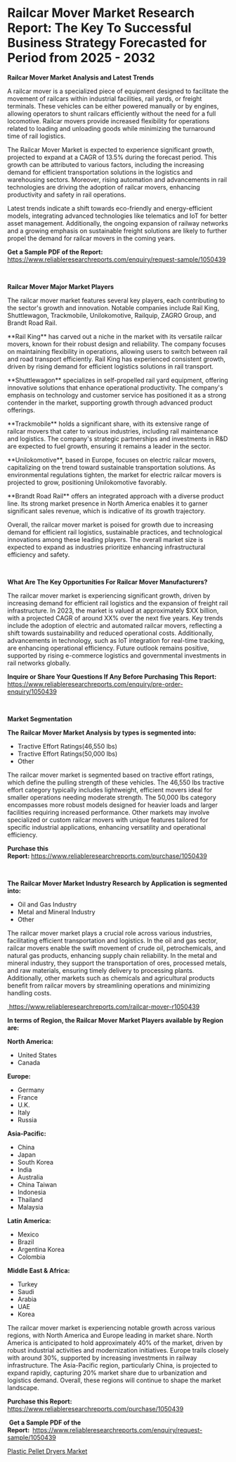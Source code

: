 <p><h1>Railcar Mover Market Research Report: The Key To Successful Business Strategy Forecasted for Period from 2025 - 2032</h1></p><p><strong>Railcar Mover Market Analysis and Latest Trends</strong></p>
<p><p>A railcar mover is a specialized piece of equipment designed to facilitate the movement of railcars within industrial facilities, rail yards, or freight terminals. These vehicles can be either powered manually or by engines, allowing operators to shunt railcars efficiently without the need for a full locomotive. Railcar movers provide increased flexibility for operations related to loading and unloading goods while minimizing the turnaround time of rail logistics.</p><p>The Railcar Mover Market is expected to experience significant growth, projected to expand at a CAGR of 13.5% during the forecast period. This growth can be attributed to various factors, including the increasing demand for efficient transportation solutions in the logistics and warehousing sectors. Moreover, rising automation and advancements in rail technologies are driving the adoption of railcar movers, enhancing productivity and safety in rail operations.</p><p>Latest trends indicate a shift towards eco-friendly and energy-efficient models, integrating advanced technologies like telematics and IoT for better asset management. Additionally, the ongoing expansion of railway networks and a growing emphasis on sustainable freight solutions are likely to further propel the demand for railcar movers in the coming years.</p></p>
<p><strong>Get a Sample PDF of the Report:&nbsp;</strong> <a href="https://www.reliableresearchreports.com/enquiry/request-sample/1050439?utm_campaign=2119&utm_medium=2&utm_source=Github&utm_content=ia&utm_term=21022025&utm_id=railcar-mover">https://www.reliableresearchreports.com/enquiry/request-sample/1050439</a></p>
<p>&nbsp;</p>
<p><strong>Railcar Mover Major Market Players</strong></p>
<p><p>The railcar mover market features several key players, each contributing to the sector's growth and innovation. Notable companies include Rail King, Shuttlewagon, Trackmobile, Unilokomotive, Railquip, ZAGRO Group, and Brandt Road Rail.</p><p>**Rail King** has carved out a niche in the market with its versatile railcar movers, known for their robust design and reliability. The company focuses on maintaining flexibility in operations, allowing users to switch between rail and road transport efficiently. Rail King has experienced consistent growth, driven by rising demand for efficient logistics solutions in rail transport.</p><p>**Shuttlewagon** specializes in self-propelled rail yard equipment, offering innovative solutions that enhance operational productivity. The company's emphasis on technology and customer service has positioned it as a strong contender in the market, supporting growth through advanced product offerings.</p><p>**Trackmobile** holds a significant share, with its extensive range of railcar movers that cater to various industries, including rail maintenance and logistics. The company's strategic partnerships and investments in R&D are expected to fuel growth, ensuring it remains a leader in the sector.</p><p>**Unilokomotive**, based in Europe, focuses on electric railcar movers, capitalizing on the trend toward sustainable transportation solutions. As environmental regulations tighten, the market for electric railcar movers is projected to grow, positioning Unilokomotive favorably.</p><p>**Brandt Road Rail** offers an integrated approach with a diverse product line. Its strong market presence in North America enables it to garner significant sales revenue, which is indicative of its growth trajectory.</p><p>Overall, the railcar mover market is poised for growth due to increasing demand for efficient rail logistics, sustainable practices, and technological innovations among these leading players. The overall market size is expected to expand as industries prioritize enhancing infrastructural efficiency and safety.</p></p>
<p>&nbsp;</p>
<p><strong>What Are The Key Opportunities For Railcar Mover Manufacturers?</strong></p>
<p><p>The railcar mover market is experiencing significant growth, driven by increasing demand for efficient rail logistics and the expansion of freight rail infrastructure. In 2023, the market is valued at approximately $XX billion, with a projected CAGR of around XX% over the next five years. Key trends include the adoption of electric and automated railcar movers, reflecting a shift towards sustainability and reduced operational costs. Additionally, advancements in technology, such as IoT integration for real-time tracking, are enhancing operational efficiency. Future outlook remains positive, supported by rising e-commerce logistics and governmental investments in rail networks globally.</p></p>
<p><strong>Inquire or Share Your Questions If Any Before Purchasing This Report:</strong> <a href="https://www.reliableresearchreports.com/enquiry/pre-order-enquiry/1050439?utm_campaign=2119&utm_medium=2&utm_source=Github&utm_content=ia&utm_term=21022025&utm_id=railcar-mover">https://www.reliableresearchreports.com/enquiry/pre-order-enquiry/1050439</a></p>
<p>&nbsp;</p>
<p><strong>Market Segmentation</strong></p>
<p><strong>The Railcar Mover Market Analysis by types is segmented into:</strong></p>
<p><ul><li>Tractive Effort Ratings(46,550 lbs)</li><li>Tractive Effort Ratings(50,000 lbs)</li><li>Other</li></ul></p>
<p><p>The railcar mover market is segmented based on tractive effort ratings, which define the pulling strength of these vehicles. The 46,550 lbs tractive effort category typically includes lightweight, efficient movers ideal for smaller operations needing moderate strength. The 50,000 lbs category encompasses more robust models designed for heavier loads and larger facilities requiring increased performance. Other markets may involve specialized or custom railcar movers with unique features tailored for specific industrial applications, enhancing versatility and operational efficiency.</p></p>
<p><strong>Purchase this Report:&nbsp;</strong><a href="https://www.reliableresearchreports.com/purchase/1050439?utm_campaign=2119&utm_medium=2&utm_source=Github&utm_content=ia&utm_term=21022025&utm_id=railcar-mover">https://www.reliableresearchreports.com/purchase/1050439</a></p>
<p>&nbsp;</p>
<p><strong>The Railcar Mover Market Industry Research by Application is segmented into:</strong></p>
<p><ul><li>Oil and Gas Industry</li><li>Metal and Mineral Industry</li><li>Other</li></ul></p>
<p><p>The railcar mover market plays a crucial role across various industries, facilitating efficient transportation and logistics. In the oil and gas sector, railcar movers enable the swift movement of crude oil, petrochemicals, and natural gas products, enhancing supply chain reliability. In the metal and mineral industry, they support the transportation of ores, processed metals, and raw materials, ensuring timely delivery to processing plants. Additionally, other markets such as chemicals and agricultural products benefit from railcar movers by streamlining operations and minimizing handling costs.</p></p>
<p><a href="https://www.reliableresearchreports.com/railcar-mover-r1050439?utm_campaign=2119&utm_medium=2&utm_source=Github&utm_content=ia&utm_term=21022025&utm_id=railcar-mover">&nbsp;https://www.reliableresearchreports.com/railcar-mover-r1050439</a></p>
<p><strong>In terms of Region, the Railcar Mover Market Players available by Region are:</strong></p>
<p>
    <p> <strong> North America: </strong>
        <ul>
            <li>United States</li>
            <li>Canada</li>
        </ul>
        </p> 
    <p> <strong> Europe: </strong>
        <ul>
            <li>Germany</li>
            <li>France</li>
            <li>U.K.</li>
            <li>Italy</li>
            <li>Russia</li>
        </ul>
        </p> 
    <p> <strong> Asia-Pacific: </strong>
        <ul>
            <li>China</li>
            <li>Japan</li>
            <li>South Korea</li>
            <li>India</li>
            <li>Australia</li>
            <li>China Taiwan</li>
            <li>Indonesia</li>
            <li>Thailand</li>
            <li>Malaysia</li>
        </ul>
        </p> 
    <p> <strong> Latin America: </strong>
        <ul>
            <li>Mexico</li>
            <li>Brazil</li>
            <li>Argentina Korea</li>
            <li>Colombia</li>
        </ul>
        </p> 
    <p> <strong> Middle East & Africa: </strong>
        <ul>
            <li>Turkey</li>
            <li>Saudi</li>
            <li>Arabia</li>
            <li>UAE</li>
            <li>Korea</li>
        </ul>
    </p>
    </p>
<p><p>The railcar mover market is experiencing notable growth across various regions, with North America and Europe leading in market share. North America is anticipated to hold approximately 40% of the market, driven by robust industrial activities and modernization initiatives. Europe trails closely with around 30%, supported by increasing investments in railway infrastructure. The Asia-Pacific region, particularly China, is projected to expand rapidly, capturing 20% market share due to urbanization and logistics demand. Overall, these regions will continue to shape the market landscape.</p></p>
<p><strong>Purchase this Report: </strong><a href="https://www.reliableresearchreports.com/purchase/1050439?utm_campaign=2119&utm_medium=2&utm_source=Github&utm_content=ia&utm_term=21022025&utm_id=railcar-mover">https://www.reliableresearchreports.com/purchase/1050439</a></p>
<p>&nbsp;<strong>Get a Sample PDF of the Report:&nbsp;&nbsp;</strong><a href="https://www.reliableresearchreports.com/enquiry/request-sample/1050439?utm_campaign=2119&utm_medium=2&utm_source=Github&utm_content=ia&utm_term=21022025&utm_id=railcar-mover">https://www.reliableresearchreports.com/enquiry/request-sample/1050439</a></p>
<p><strong></strong></p>
<p><p><a href="https://github.com/kathiestrine5ty/Market-Research-Report-List-1/blob/main/plastic-pellet-dryers-market.md?utm_campaign=2119&utm_medium=2&utm_source=Github&utm_content=ia&utm_term=21022025&utm_id=railcar-mover">Plastic Pellet Dryers Market</a></p></p>